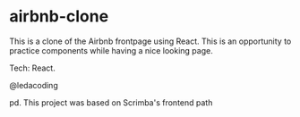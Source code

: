 # airbnb-clone

This is a clone of the Airbnb frontpage using React. This is an opportunity to practice components while having a nice looking page.

Tech: React.

@ledacoding

pd. This project was based on Scrimba's frontend path
